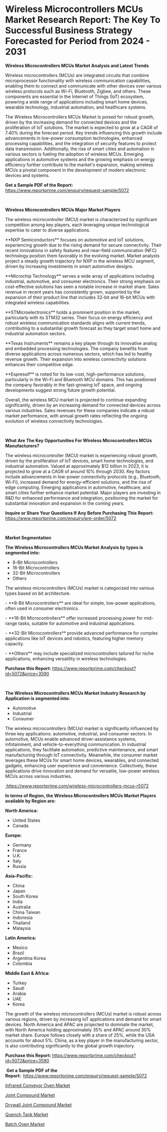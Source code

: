 <p><h1>Wireless Microcontrollers MCUs Market Research Report: The Key To Successful Business Strategy Forecasted for Period from 2024 - 2031</h1></p><p><strong>Wireless Microcontrollers MCUs Market Analysis and Latest Trends</strong></p>
<p><p>Wireless microcontrollers (MCUs) are integrated circuits that combine microprocessor functionality with wireless communication capabilities, enabling them to connect and communicate with other devices over various wireless protocols such as Wi-Fi, Bluetooth, Zigbee, and others. These components are essential in the Internet of Things (IoT) ecosystem, powering a wide range of applications including smart home devices, wearable technology, industrial automation, and healthcare systems.</p><p>The Wireless Microcontrollers MCUs Market is poised for robust growth, driven by the increasing demand for connected devices and the proliferation of IoT solutions. The market is expected to grow at a CAGR of 7.40% during the forecast period. Key trends influencing this growth include advancements in low-power consumption technologies, enhanced processing capabilities, and the integration of security features to protect data transmission. Additionally, the rise of smart cities and automation in various sectors is fueling the adoption of wireless MCUs. Emerging applications in automotive systems and the growing emphasis on energy efficiency further contribute to the market's expansion, making wireless MCUs a pivotal component in the development of modern electronic devices and systems.</p></p>
<p><strong>Get a Sample PDF of the Report:&nbsp;</strong> <a href="https://www.reportprime.com/enquiry/request-sample/5072">https://www.reportprime.com/enquiry/request-sample/5072</a></p>
<p>&nbsp;</p>
<p><strong>Wireless Microcontrollers MCUs Major Market Players</strong></p>
<p><p>The wireless microcontroller (MCU) market is characterized by significant competition among key players, each leveraging unique technological expertise to cater to diverse applications.</p><p>**NXP Semiconductors** focuses on automotive and IoT solutions, experiencing growth due to the rising demand for secure connectivity. Their recent innovations in safety features and near-field communication (NFC) technology position them favorably in the evolving market. Market analysts project a steady growth trajectory for NXP in the wireless MCU segment, driven by increasing investments in smart automotive designs.</p><p>**Microchip Technology** serves a wide array of applications including industrial, automotive, and consumer electronics. Their strong emphasis on cost-effective solutions has seen a notable increase in market share. Sales revenue in recent years has consistently grown, supported by the expansion of their product line that includes 32-bit and 16-bit MCUs with integrated wireless capabilities.</p><p>**STMicroelectronics** holds a prominent position in the market, particularly with its STM32 series. Their focus on energy efficiency and robust wireless communication standards aligns with current trends, contributing to a substantial growth forecast as they target smart home and industrial automation sectors.</p><p>**Texas Instruments** remains a key player through its innovative analog and embedded processing technologies. The company benefits from diverse applications across numerous sectors, which has led to healthy revenue growth. Their expansion into wireless connectivity solutions enhances their competitive edge.</p><p>**Espressif** is noted for its low-cost, high-performance solutions, particularly in the Wi-Fi and Bluetooth MCU domains. This has positioned the company favorably in the fast-growing IoT space, and ongoing developments suggest strong future growth potential.</p><p>Overall, the wireless MCU market is projected to continue expanding significantly, driven by an increasing demand for connected devices across various industries. Sales revenues for these companies indicate a robust market performance, with annual growth rates reflecting the ongoing evolution of wireless connectivity technologies.</p></p>
<p>&nbsp;</p>
<p><strong>What Are The Key Opportunities For Wireless Microcontrollers MCUs Manufacturers?</strong></p>
<p><p>The wireless microcontroller (MCU) market is experiencing robust growth, driven by the proliferation of IoT devices, smart home technologies, and industrial automation. Valued at approximately $12 billion in 2023, it is projected to grow at a CAGR of around 10% through 2030. Key factors include advancements in low-power connectivity protocols (e.g., Bluetooth, Wi-Fi), increased demand for energy-efficient solutions, and the rise of edge computing. Emerging applications in automotive, healthcare, and smart cities further enhance market potential. Major players are investing in R&D for enhanced performance and integration, positioning the market for substantial innovation and expansion in the coming years.</p></p>
<p><strong>Inquire or Share Your Questions If Any Before Purchasing This Report:</strong> <a href="https://www.reportprime.com/enquiry/pre-order/5072">https://www.reportprime.com/enquiry/pre-order/5072</a></p>
<p>&nbsp;</p>
<p><strong>Market Segmentation</strong></p>
<p><strong>The Wireless Microcontrollers MCUs Market Analysis by types is segmented into:</strong></p>
<p><ul><li>8-Bit Microcontrollers</li><li>16-Bit Microcontrollers</li><li>32-Bit Microcontrollers</li><li>Others</li></ul></p>
<p><p>The wireless microcontrollers (MCUs) market is categorized into various types based on bit architecture. </p><p>- **8-Bit Microcontrollers** are ideal for simple, low-power applications, often used in consumer electronics.  </p><p>- **16-Bit Microcontrollers** offer increased processing power for mid-range tasks, suitable for automotive and industrial applications.  </p><p>- **32-Bit Microcontrollers** provide advanced performance for complex applications like IoT devices and robotics, featuring higher memory capacity.  </p><p>- **Others** may include specialized microcontrollers tailored for niche applications, enhancing versatility in wireless technologies.</p></p>
<p><strong>Purchase this Report:&nbsp;</strong><a href="https://www.reportprime.com/checkout?id=5072&price=3590">https://www.reportprime.com/checkout?id=5072&price=3590</a></p>
<p>&nbsp;</p>
<p><strong>The Wireless Microcontrollers MCUs Market Industry Research by Application is segmented into:</strong></p>
<p><ul><li>Automotive</li><li>Industrial</li><li>Consumer</li></ul></p>
<p><p>The wireless microcontrollers (MCUs) market is significantly influenced by three key applications: automotive, industrial, and consumer sectors. In automotive, MCUs enable advanced driver-assistance systems, infotainment, and vehicle-to-everything communication. In industrial applications, they facilitate automation, predictive maintenance, and smart manufacturing through IoT connectivity. Meanwhile, the consumer market leverages these MCUs for smart home devices, wearables, and connected gadgets, enhancing user experience and convenience. Collectively, these applications drive innovation and demand for versatile, low-power wireless MCUs across various industries.</p></p>
<p><a href="https://www.reportprime.com/wireless-microcontrollers-mcus-r5072">&nbsp;https://www.reportprime.com/wireless-microcontrollers-mcus-r5072</a></p>
<p><strong>In terms of Region, the Wireless Microcontrollers MCUs Market Players available by Region are:</strong></p>
<p>
    <p> <strong> North America: </strong>
        <ul>
            <li>United States</li>
            <li>Canada</li>
        </ul>
        </p> 
    <p> <strong> Europe: </strong>
        <ul>
            <li>Germany</li>
            <li>France</li>
            <li>U.K.</li>
            <li>Italy</li>
            <li>Russia</li>
        </ul>
        </p> 
    <p> <strong> Asia-Pacific: </strong>
        <ul>
            <li>China</li>
            <li>Japan</li>
            <li>South Korea</li>
            <li>India</li>
            <li>Australia</li>
            <li>China Taiwan</li>
            <li>Indonesia</li>
            <li>Thailand</li>
            <li>Malaysia</li>
        </ul>
        </p> 
    <p> <strong> Latin America: </strong>
        <ul>
            <li>Mexico</li>
            <li>Brazil</li>
            <li>Argentina Korea</li>
            <li>Colombia</li>
        </ul>
        </p> 
    <p> <strong> Middle East & Africa: </strong>
        <ul>
            <li>Turkey</li>
            <li>Saudi</li>
            <li>Arabia</li>
            <li>UAE</li>
            <li>Korea</li>
        </ul>
    </p>
    </p>
<p><p>The growth of the wireless microcontrollers (MCUs) market is robust across various regions, driven by increasing IoT applications and demand for smart devices. North America and APAC are projected to dominate the market, with North America holding approximately 35% and APAC around 30% market share. Europe follows closely with a share of 25%, while the USA accounts for about 5%. China, as a key player in the manufacturing sector, is also contributing significantly to the global growth trajectory.</p></p>
<p><strong>Purchase this Report: </strong><a href="https://www.reportprime.com/checkout?id=5072&price=3590">https://www.reportprime.com/checkout?id=5072&price=3590</a></p>
<p>&nbsp;<strong>Get a Sample PDF of the Report:&nbsp;&nbsp;</strong><a href="https://www.reportprime.com/enquiry/request-sample/5072">https://www.reportprime.com/enquiry/request-sample/5072</a></p>
<p><strong></strong></p>
<p><p><a href="https://www.linkedin.com/pulse/infrared-conveyor-oven-market-global-regional-analysis-ol8ie?trackingId=DhpOP53ZS%2FWBr3q84d5VKw%3D%3D">Infrared Conveyor Oven Market</a></p><p><a href="https://issuu.com/reportprime-2/docs/joint-compound-market-size-2030.ppt_d7e56a6672749a">Joint Compound Market</a></p><p><a href="https://issuu.com/reportprime-2/docs/drywall-joint-compound-market-size-_172d92de3a1673">Drywall Joint Compound Market</a></p><p><a href="https://www.linkedin.com/pulse/strategic-market-insights-global-quench-tank-2024-2031-whewe?trackingId=S%2BZXI3apTmaOiRcykLrKZQ%3D%3D">Quench Tank Market</a></p><p><a href="https://www.linkedin.com/pulse/evaluating-global-batch-oven-market-trends-growth-opportunities-9swie?trackingId=qKMtzd3%2BSLGWHOpbr%2FL8QA%3D%3D">Batch Oven Market</a></p></p>